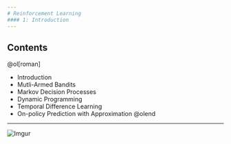 ```yaml
---
# Reinforcement Learning
#### 1: Introduction
---
```

## Contents
@ol[roman]
- Introduction
- Mutli-Armed Bandits
- Markov Decision Processes
- Dynamic Programming
- Temporal Difference Learning
- On-policy Prediction with Approximation
@olend
---
![Imgur](https://i.imgur.com/cZyRhdv.png)

